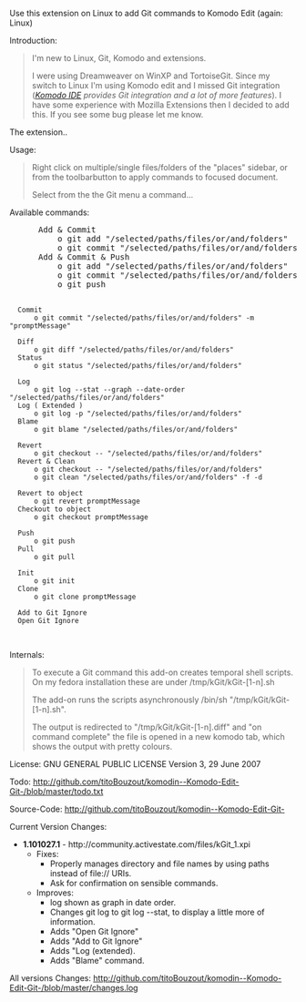 Use this extension on Linux to add Git commands to Komodo Edit (again: Linux)

Introduction:

<blockquote>
I'm new to Linux, Git, Komodo and extensions. 

I were using Dreamweaver on WinXP and TortoiseGit. Since my switch to Linux I'm  using Komodo edit and I missed Git integration (<em><a href="http://www.activestate.com/komodo-ide/features">Komodo IDE</a> provides Git integration and a lot of more features</em>).
 I have some experience with Mozilla Extensions then I decided to add this. If you see some bug please let me know.
</blockquote>
The extension..

Usage:
<blockquote>
Right click on multiple/single files/folders of the "places" sidebar, or from the toolbarbutton to apply commands to focused document.

Select from the the Git menu a command...
</blockquote>
Available commands:
<pre>
      Add & Commit
          o git add "/selected/paths/files/or/and/folders"
          o git commit "/selected/paths/files/or/and/folders" -m "promptMessage"
      Add & Commit & Push
          o git add "/selected/paths/files/or/and/folders"
          o git commit "/selected/paths/files/or/and/folders" -m "promptMessage"
          o git push

      Commit
          o git commit "/selected/paths/files/or/and/folders" -m "promptMessage"

      Diff
          o git diff "/selected/paths/files/or/and/folders"
      Status
          o git status "/selected/paths/files/or/and/folders"

      Log
          o git log --stat --graph --date-order "/selected/paths/files/or/and/folders"   
      Log ( Extended )
          o git log -p "/selected/paths/files/or/and/folders"
      Blame
          o git blame "/selected/paths/files/or/and/folders"

      Revert
          o git checkout -- "/selected/paths/files/or/and/folders"
      Revert & Clean
          o git checkout -- "/selected/paths/files/or/and/folders"
          o git clean "/selected/paths/files/or/and/folders" -f -d

      Revert to object
          o git revert promptMessage
      Checkout to object
          o git checkout promptMessage

      Push
          o git push
      Pull
          o git pull

      Init
          o git init
      Clone
          o git clone promptMessage

      Add to Git Ignore
      Open Git Ignore
</pre>

Internals:
<blockquote>
To execute a Git command this add-on creates temporal shell scripts. On my fedora installation these are under /tmp/kGit/kGit-[1-n].sh

The add-on runs the scripts asynchronously /bin/sh "/tmp/kGit/kGit-[1-n].sh".

The output is redirected to "/tmp/kGit/kGit-[1-n].diff" and "on command complete" the file is opened in a new komodo tab, which shows the output with pretty colours.
</blockquote>

License:
GNU GENERAL PUBLIC LICENSE Version 3, 29 June 2007

Todo:
http://github.com/titoBouzout/komodin--Komodo-Edit-Git-/blob/master/todo.txt

Source-Code:
http://github.com/titoBouzout/komodin--Komodo-Edit-Git-

Current Version Changes:

  <ul>
  <li>
	<b>1.101027.1</b> - http://community.activestate.com/files/kGit_1.xpi
	<ul>
	  <li>Fixes:
	  <ul>
		<li>Properly manages directory and file names by using paths instead of file:// URIs.
		<li>Ask for confirmation on sensible commands.
	  </ul>
	  <li>Improves:
	  <ul>
		<li>log shown as graph in date order.
		<li>Changes git log to git log --stat, to display a little more of information.
		<li>Adds "Open Git Ignore"
		<li>Adds "Add to Git Ignore"
		<li>Adds "Log (extended).
		<li>Adds "Blame" command.
	  </ul>
	</ul>
  </li>
  </ul>

All versions Changes:
http://github.com/titoBouzout/komodin--Komodo-Edit-Git-/blob/master/changes.log
